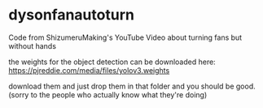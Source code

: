 # dysonfanautoturn
Code from ShizumeruMaking's YouTube Video about turning fans but without hands


the weights for the object detection can be downloaded here: https://pjreddie.com/media/files/yolov3.weights


download them and just drop them in that folder and you should be good. (sorry to the people who actually know what they're doing)
